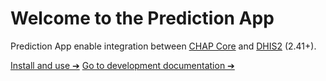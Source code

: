 # Welcome to the Prediction App
Prediction App enable integration between [CHAP Core](https://github.com/dhis2-chap/chap-core) and [DHIS2](https://dhis2.org/) (2.41+).

[Install and use ➔](https://dhis2-chap.github.io/chap-core/prediction-app/prediction-app.html) 
[Go to development documentation ➔](doc/development/README.md) 


